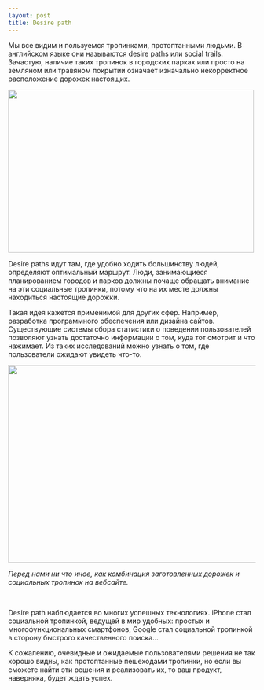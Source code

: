 ```yaml
---
layout: post
title: Desire path
---
```

Мы все видим и пользуемся тропинками, протоптанными людьми. В английском языке они называются desire paths или social trails. Зачастую, наличие таких тропинок в городских парках или просто на земляном или травяном покрытии означает изначально некорректное расположение дорожек настоящих.

<img class="alignnone size-full wp-image-3514" title="desire_path" src="http://freetonik.com/wp-content/uploads/2012/03/desire_path.jpg" alt="" width="500" height="332" />

Desire paths идут там, где удобно ходить большинству людей, определяют оптимальный маршрут. Люди, занимающиеся планированием городов и парков должны почаще обращать внимание на эти социальные тропинки, потому что на их месте должны находиться настоящие дорожки.

Такая идея кажется применимой для других сфер. Например, разработка программного обеспечения или дизайна сайтов. Существующие системы сбора статистики о поведении пользователей позволяют узнать достаточно информации о том, куда тот смотрит и что нажимает. Из таких исследований можно узнать о том, где пользователи ожидают увидеть что-то.

<a href="http://freetonik.com/wp-content/uploads/2012/03/eye-tracking-study-of-website-design.png"><img class="alignnone size-large wp-image-3515" title="eye-tracking-study-of-website-design" src="http://freetonik.com/wp-content/uploads/2012/03/eye-tracking-study-of-website-design-545x402.png" alt="" width="545" height="402" /></a>

<em>Перед нами ни что иное, как комбинация заготовленных дорожек и социальных тропинок на вебсайте.</em>

&nbsp;

Desire path наблюдается во многих успешных технологиях. iPhone стал социальной тропинкой, ведущей в мир удобных: простых и многофункциональных смартфонов, Google стал социальной тропинкой в сторону быстрого качественного поиска...

К сожалению, очевидные и ожидаемые пользователями решения не так хорошо видны, как протоптанные пешеходами тропинки, но если вы сможете найти эти решения и реализовать их, то ваш продукт, наверняка, будет ждать успех.
